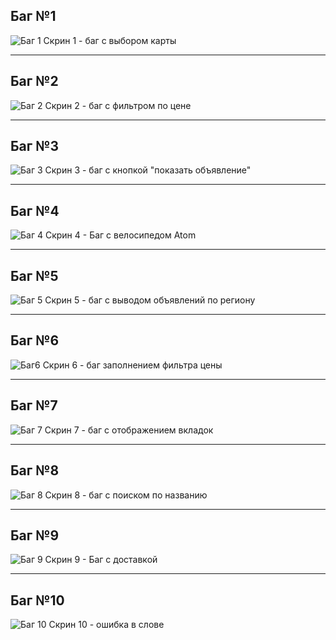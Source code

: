 Баг №1
---
![Баг 1](img/image-2.png)
Скрин 1 - баг с выбором карты

---
Баг №2
---
![Баг 2](img/image-3.png)
Скрин 2 - баг с фильтром по цене

---

Баг №3 
---
![Баг 3](img/image-4.png) 
Скрин 3 - баг с кнопкой "показать объявление"

---

Баг №4
---
![Баг 4](img/image-5.png)
Скрин 4 - Баг с велосипедом Atom


---
Баг №5 
---

![Баг 5](img/image-6.png) 
Скрин 5 - баг с выводом объявлений по региону

---
Баг №6
---

![Баг6](img/image-7.png)
Скрин 6 - баг заполнением фильтра цены

---

Баг №7
---

![Баг 7](img/image-8.png)
Скрин 7 - баг с отображением вкладок

---

Баг №8
---
![Баг 8](img/image-9.png)
Скрин 8 - баг с поиском по названию

---
Баг №9
---

![Баг 9](img/image-10.png)
Скрин 9 - Баг с доставкой

---
Баг №10
---

![Баг 10](img/image-11.png)
Скрин 10 - ошибка в слове



